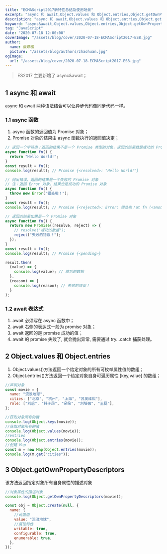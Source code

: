 ```yaml
---
title: "ECMAScript2017新特性总结及使用场景"
excerpt: "async 和 await,Object.values 和 Object.entries,Object.getOwnPropertyDescriptors"
description: "async 和 await,Object.values 和 Object.entries,Object.getOwnPropertyDescriptors"
keyword: "async&await,Object.values,Object.entries,Object.getOwnPropertyDescriptors"
tag: "JavaScript"
date: "2020-07-18 12:00:00"
coverImage: "/assets/blog/cover/2020-07-18-ECMAScript2017-ES8.jpg"
author:
  name: 蛋烘糕
  picture: "/assets/blog/authors/zhaohuan.jpg"
ogImage:
  url: "/assets/blog/cover/2020-07-18-ECMAScript2017-ES8.jpg"
---
```


> ES2017 主要新增了 async&await；

## 1 async 和 await

async 和 await 两种语法结合可以让异步代码像同步代码一样。

### 1.1 async 函数

1. async 函数的返回值为 Promise 对象；
1. Promise 对象的结果由 async 函数执行的返回值决定；

```javascript
// 返回一个字符串；返回的结果不是一个 Promise 类型的对象，返回的结果就是成功的 Promise 对象
async function fn() {
  return "Hello World!";
}
const result = fn();
console.log(result); // Promise {<resolved>: "Hello World!"}

// 抛出错误，返回的结果是一个失败的 Promise 对象
// 注：返回 Error 对象，结果也是成功的 Promise 对象
async function fn() {
  throw new Error("错处啦！");
}
const result = fn();
console.log(result); // Promise {<rejected>: Error: 错处啦！at fn (<anonymous>:2:9) at <anonymous>:4:16}

// 返回的结果如果是一个 Promise 对象
async function fn() {
  return new Promise((resolve, reject) => {
    // resolve('成功的数据');
    reject("失败的错误！");
  });
}
const result = fn();
console.log(result); // Promise {<pending>}

result.then(
  (value) => {
    console.log(value); // 成功的数据
  },
  (reason) => {
    console.log(reason); // 失败的错误！
  }
);
```

### 1.2 await 表达式

1. await 必须写在 async 函数中；
1. await 右侧的表达式一般为 promise 对象；
1. await 返回的是 promise 成功的值；
1. await 的 promise 失败了, 就会抛出异常, 需要通过 try...catch 捕获处理。

## 2 Object.values 和 Object.entries

1. Object.values()方法返回一个给定对象的所有可枚举属性值的数组；
1. Object.entries()方法返回一个给定对象自身可遍历属性 [key,value] 的数组；

```javascript
//声明对象
const movie = {
  name: "流浪地球",
  cities: ["北京", "杭州", "上海", "苏奥维熙"],
  role: ["刘启", "韩子昂", "朵朵", "刘培强", "王磊"],
};

//获取对象所有的键
console.log(Object.keys(movie));
//获取对象所有的值
console.log(Object.values(movie));
//entries
console.log(Object.entries(movie));
//创建 Map
const m = new Map(Object.entries(movie));
console.log(m.get("cities"));
```

## 3 Object.getOwnPropertyDescriptors

该方法返回指定对象所有自身属性的描述对象

```javascript
//对象属性的描述对象
console.log(Object.getOwnPropertyDescriptors(movie));

const obj = Object.create(null, {
  name: {
    //设置值
    value: "流浪地球",
    //属性特性
    writable: true,
    configurable: true,
    enumerable: true,
  },
});
```
